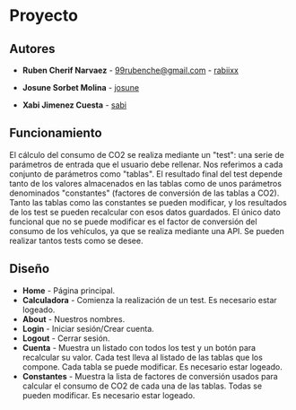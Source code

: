 
# Proyecto
## Autores

* **Ruben Cherif Narvaez** - 99rubenche@gmail.com - [rabiixx](https://github.com/rabiixx)

* **Josune Sorbet Molina** - [josune](https://github.com/josune99)

* **Xabi Jimenez Cuesta** - [sabi](https://github.com/sabitopito)


## Funcionamiento

El cálculo del consumo de CO2 se realiza mediante un "test": una serie de parámetros de entrada que el usuario debe rellenar. Nos referimos a cada conjunto de parámetros como "tablas". El resultado final del test depende tanto de los valores almacenados en las tablas como de unos parámetros denominados "constantes" (factores de conversión de las tablas a CO2). Tanto las tablas como las constantes se pueden modificar, y los resultados de los test se pueden recalcular con esos datos guardados. El único dato funcional que no se puede modificar es el factor de conversión del consumo de los vehículos, ya que se realiza mediante una API. Se pueden realizar tantos tests como se desee. 

## Diseño

* **Home** - Página principal.
* **Calculadora** - Comienza la realización de un test. Es necesario estar logeado.
* **About** -  Nuestros nombres.
* **Login** -  Iniciar sesión/Crear cuenta.  
* **Logout** - Cerrar sesión.
* **Cuenta** - Muestra un listado con todos los test y un botón para recalcular su valor. Cada test lleva al listado de las tablas que los compone. Cada tabla se puede modificar. Es necesario estar logeado.
* **Constantes** - Muestra la lista de factores de conversión usados para calcular el consumo de CO2 de cada una de las tablas. Todas se pueden modificar. Es necesario estar logeado.

